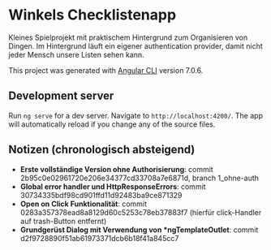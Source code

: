 # Winkels Checklistenapp

Kleines Spielprojekt mit praktischem Hintergrund zum Organisieren von Dingen. Im Hintergrund läuft ein eigener
authentication provider, damit nicht jeder Mensch unsere Listen sehen kann.


This project was generated with [Angular CLI](https://github.com/angular/angular-cli) version 7.0.6.

## Development server

Run `ng serve` for a dev server. Navigate to `http://localhost:4200/`. The app will automatically reload if you change any of the source files.

## Notizen (chronologisch absteigend)
* __Erste vollständige Version ohne Authorisierung__: commit 2b95c0e02961720e206e34377cd33708a7e6871d, branch 1_ohne-auth
* __Global error handler und HttpResponseErrors__: commit 30734335bdf98cd901ffd11d92483ba9ce871329
* __Open on Click Funktionalität__: commit 0283a357378ead8a8129d60c5253c78eb37883f7 (hierfür click-Handler auf trash-Button entfernt)
* __Grundgerüst Dialog mit Verwendung von *ngTemplateOutlet__: commit d2f9728890f51ab61973371dcb6b18f41a845cc7


